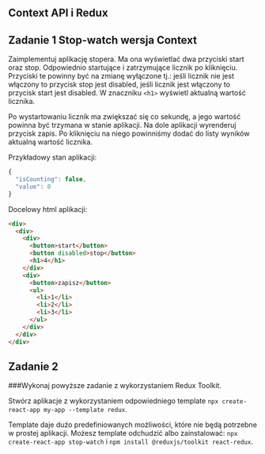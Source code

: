 ## Context API i Redux

## Zadanie 1 Stop-watch wersja Context

Zaimplementuj aplikację stopera. Ma ona wyświetlać dwa przyciski start oraz stop.
Odpowiednio startujące i zatrzymujące licznik po kliknięciu. Przyciski te powinny być na zmianę wyłączone tj.:
jeśli licznik nie jest włączony to przycisk stop jest disabled,
jeśli licznik jest włączony to przycisk start jest disabled.
W znaczniku `<h1>` wyświetl aktualną wartość licznika.


Po wystartowaniu licznik ma zwiększać się co sekundę, a jego wartość powinna być trzymana w stanie aplikacji.
Na dole aplikacji wyrenderuj przycisk zapis. Po kliknięciu na niego powinniśmy dodać do listy wyników aktualną
wartość licznika.

Przykładowy stan aplikacji:

```js
{
  "isCounting": false,
  "value": 0
}
```

Docelowy html aplikacji:
```html
<div>
  <div>
    <div>
      <button>start</button>
      <button disabled>stop</button>
      <h1>4</h1>
    </div>
    <div>
      <button>zapisz</button>
      <ul>
        <li>1</li>
        <li>2</li>
        <li>3</li>
      </ul>
    </div>
  </div>
</div>
```

## Zadanie 2 

###Wykonaj powyższe zadanie z wykorzystaniem Redux Toolkit.

Stwórz aplikacje z wykorzystaniem odpowiedniego template `npx create-react-app my-app --template redux`.

Template daje dużo predefiniowanych możliwości, które nie będą potrzebne w prostej aplikacji. Możesz template odchudzić
albo zainstalować: `npx create-react-app stop-watch` i `npm install @reduxjs/toolkit react-redux`.
